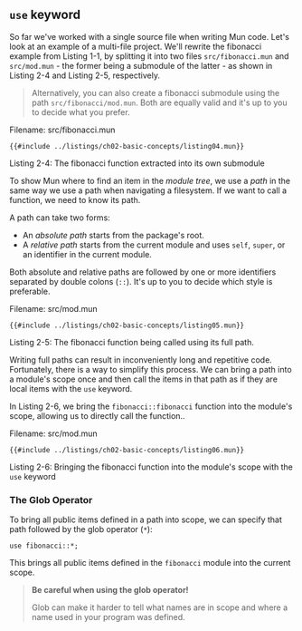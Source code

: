 ## `use` keyword

So far we've worked with a single source file when writing Mun code.
Let's look at an example of a multi-file project.
We'll rewrite the fibonacci example from Listing 1-1, by splitting it into two files `src/fibonacci.mun` and `src/mod.mun` - the former being a submodule of the latter - as shown in Listing 2-4 and Listing 2-5, respectively.

> Alternatively, you can also create a fibonacci submodule using the path `src/fibonacci/mod.mun`. Both are equally valid and it's up to you to decide what you prefer.

Filename: src/fibonacci.mun

```mun,no_run
{{#include ../listings/ch02-basic-concepts/listing04.mun}}
```

<span class="caption">Listing 2-4: The fibonacci function extracted into its own submodule</span>

To show Mun where to find an item in the *module tree*, we use a *path* in the same way we use a path when navigating a filesystem.
If we want to call a function, we need to know its path.

A path can take two forms:

- An *absolute path* starts from the package's root.
- A *relative path* starts from the current module and uses `self`, `super`, or an identifier in the current module.

Both absolute and relative paths are followed by one or more identifiers separated by double colons (`::`). It's up to you to decide which style is preferable.

Filename: src/mod.mun

```mun,ignore
{{#include ../listings/ch02-basic-concepts/listing05.mun}}
```

<span class="caption">Listing 2-5: The fibonacci function being called using its full path.</span>

Writing full paths can result in inconveniently long and repetitive code.
Fortunately, there is a way to simplify this process.
We can bring a path into a module's scope once and then call the items in that path as if they are local items with the `use` keyword.

In Listing 2-6, we bring the `fibonacci::fibonacci` function into the module's scope, allowing us to directly call the function..

Filename: src/mod.mun

```mun,ignore
{{#include ../listings/ch02-basic-concepts/listing06.mun}}
```

<span class="caption">Listing 2-6: Bringing the fibonacci function into the module's scope with the `use` keyword</span>

### The Glob Operator

To bring all public items defined in a path into scope, we can specify that path followed by the glob operator (`*`):

```mun,ignore
use fibonacci::*;
```

This brings all public items defined in the `fibonacci` module into the current scope.

> **Be careful when using the glob operator!**
>
> Glob can make it harder to tell what names are in scope and where a name used in your program was defined.

